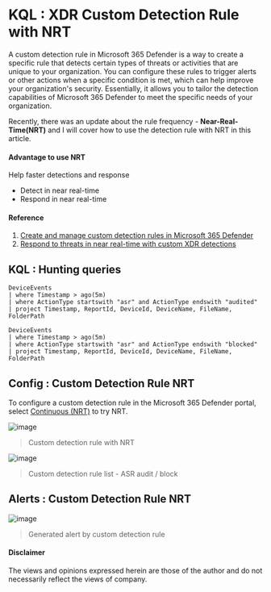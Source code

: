 # KQL : XDR Custom Detection Rule with NRT
A custom detection rule in Microsoft 365 Defender is a way to create a specific rule that detects certain types of threats or activities that are unique to your organization. You can configure these rules to trigger alerts or other actions when a specific condition is met, which can help improve your organization's security. Essentially, it allows you to tailor the detection capabilities of Microsoft 365 Defender to meet the specific needs of your organization.

Recently, there was an update about the rule frequency - **Near-Real-Time(NRT)** and I will cover how to use the detection rule with NRT in this article.

#### Advantage to use NRT
Help faster detections and response
- Detect in near real-time
- Respond in near real-time

#### Reference
1. [Create and manage custom detection rules in Microsoft 365 Defender](https://learn.microsoft.com/en-us/microsoft-365/security/defender/custom-detection-rules?view=o365-worldwide)
2. [Respond to threats in near real-time with custom XDR detections](https://techcommunity.microsoft.com/t5/microsoft-365-defender-blog/respond-to-threats-in-near-real-time-with-custom-detections/ba-p/3761243)



## KQL : Hunting queries
```kql
DeviceEvents
| where Timestamp > ago(5m)
| where ActionType startswith "asr" and ActionType endswith "audited"
| project Timestamp, ReportId, DeviceId, DeviceName, FileName, FolderPath
```
```kql
DeviceEvents
| where Timestamp > ago(5m)
| where ActionType startswith "asr" and ActionType endswith "blocked"
| project Timestamp, ReportId, DeviceId, DeviceName, FileName, FolderPath
```
## Config : Custom Detection Rule NRT
To configure a custom detection rule in the Microsoft 365 Defender portal, select [Continuous (NRT)](https://learn.microsoft.com/en-us/microsoft-365/security/defender/custom-detection-rules?view=o365-worldwide) to try NRT.

![image](https://user-images.githubusercontent.com/120234772/228133466-69fb1e17-c5f2-4130-ba27-3562ce119c40.png)
> Custom detection rule with NRT

![image](https://user-images.githubusercontent.com/120234772/228149676-e2ac0076-f004-46af-8d6b-7845f6d46830.png)
> Custom detection rule list - ASR audit / block
 
## Alerts : Custom Detection Rule NRT

![image](https://user-images.githubusercontent.com/120234772/228417777-ecde3e84-acdb-4c96-be8b-59cf826b7815.png)
> Generated alert by custom detection rule

#### Disclaimer
The views and opinions expressed herein are those of the author and do not necessarily reflect the views of company.

